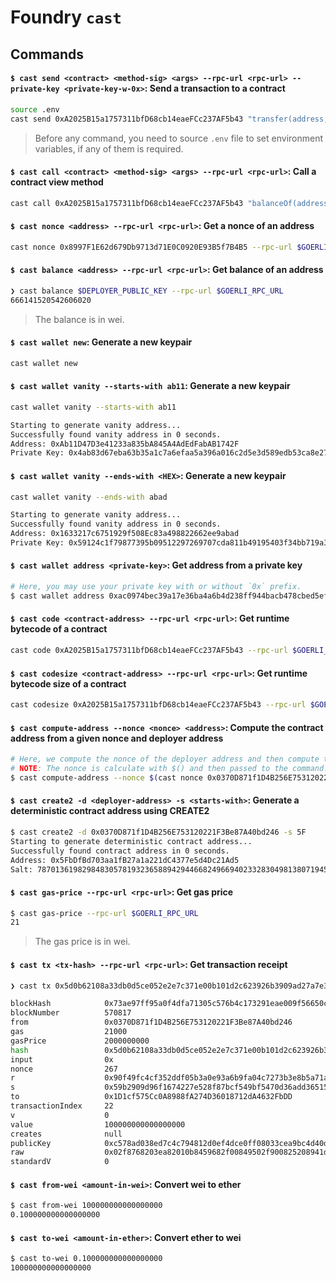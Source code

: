 # Foundry `cast`

## Commands

#### `$ cast send <contract> <method-sig> <args> --rpc-url <rpc-url> --private-key <private-key-w-0x>`: Send a transaction to a contract

```sh
source .env
cast send 0xA2025B15a1757311bfD68cb14eaeFCc237AF5b43 "transfer(address,uint)" 0x8997F1E62d679Db9713d71E0C0920E93B5f7B4B5 1000000 --private-key $DEPLOYER_PRIVATE_KEY --rpc-url $GOERLI_RPC_URL
```

> Before any command, you need to source `.env` file to set environment variables, if any of them is required.

#### `$ cast call <contract> <method-sig> <args> --rpc-url <rpc-url>`: Call a contract view method

```sh
cast call 0xA2025B15a1757311bfD68cb14eaeFCc237AF5b43 "balanceOf(address)" 0x8997F1E62d679Db9713d71E0C0920E93B5f7B4B5 --rpc-url $GOERLI_RPC_URL
```

#### `$ cast nonce <address> --rpc-url <rpc-url>`: Get a nonce of an address

```sh
cast nonce 0x8997F1E62d679Db9713d71E0C0920E93B5f7B4B5 --rpc-url $GOERLI_RPC_URL
```

#### `$ cast balance <address> --rpc-url <rpc-url>`: Get balance of an address

```sh
❯ cast balance $DEPLOYER_PUBLIC_KEY --rpc-url $GOERLI_RPC_URL
666141520542606020
```

> The balance is in wei.

#### `$ cast wallet new`: Generate a new keypair

```sh
cast wallet new
```

#### `$ cast wallet vanity --starts-with ab11`: Generate a new keypair

```sh
cast wallet vanity --starts-with ab11

Starting to generate vanity address...
Successfully found vanity address in 0 seconds.
Address: 0xAb11D47D3e41233a835bA845A4AdEdFabAB1742F
Private Key: 0x4ab83d67eba63b35a1c7a6efaa5a396a016c2d5e3d589edb53ca8e279a98fb03
```

#### `$ cast wallet vanity --ends-with <HEX>`: Generate a new keypair

```sh
cast wallet vanity --ends-with abad

Starting to generate vanity address...
Successfully found vanity address in 0 seconds.
Address: 0x1633217c6751929f508Ec83a498822662ee9abad
Private Key: 0x59124c1f79877395b09512297269707cda811b49195403f34bb719a34016c56c
```

#### `$ cast wallet address <private-key>`: Get address from a private key

```sh
# Here, you may use your private key with or without `0x` prefix.
$ cast wallet address 0xac0974bec39a17e36ba4a6b4d238ff944bacb478cbed5efcae784d7bf4f2ff80
```

#### `$ cast code <contract-address> --rpc-url <rpc-url>`: Get runtime bytecode of a contract

```sh
cast code 0xA2025B15a1757311bfD68cb14eaeFCc237AF5b43 --rpc-url $GOERLI_RPC_URL
```

#### `$ cast codesize <contract-address> --rpc-url <rpc-url>`: Get runtime bytecode size of a contract

```sh
cast codesize 0xA2025B15a1757311bfD68cb14eaeFCc237AF5b43 --rpc-url $GOERLI_RPC_URL
```

#### `$ cast compute-address --nonce <nonce> <address>`: Compute the contract address from a given nonce and deployer address

```sh
# Here, we compute the nonce of the deployer address and then compute the contract address from (nonce, deployer_address).
# NOTE: The nonce is calculate with $() and then passed to the command.
$ cast compute-address --nonce $(cast nonce 0x0370D871f1D4B256E753120221F3Be87A40bd246 --rpc-url $GOERLI_RPC_URL) 0x0370D871f1D4B256E753120221F3Be87A40bd246
```

#### `$ cast create2 -d <deployer-address> -s <starts-with>`: Generate a deterministic contract address using CREATE2

```sh
$ cast create2 -d 0x0370D871f1D4B256E753120221F3Be87A40bd246 -s 5F
Starting to generate deterministic contract address...
Successfully found contract address in 0 seconds.
Address: 0x5FbDfBd703aa1fB27a1a221dC4377e5d4Dc21Ad5
Salt: 78701361982984830578193236588942944668249669402332830498138071945150086690932
```

#### `$ cast gas-price --rpc-url <rpc-url>`: Get gas price

```sh
$ cast gas-price --rpc-url $GOERLI_RPC_URL
21
```

> The gas price is in wei.

#### `$ cast tx <tx-hash> --rpc-url <rpc-url>`: Get transaction receipt

```sh
❯ cast tx 0x5d0b62108a33db0d5ce052e2e7c371e00b101d2c623926b3909ad27a7e355721 --rpc-url $NOVA_RPC_URL 

blockHash            0x73ae97ff95a0f4dfa71305c576b4c173291eae009f56650c90c87b8afef391b7
blockNumber          570817
from                 0x0370D871f1D4B256E753120221F3Be87A40bd246
gas                  21000
gasPrice             2000000000
hash                 0x5d0b62108a33db0d5ce052e2e7c371e00b101d2c623926b3909ad27a7e355721
input                0x
nonce                267
r                    0x90f49fc4cf352ddf05b3a0e93a6b9fa04c7273b3e8b5a71aeb283157d6119aa2
s                    0x59b2909d96f1674227e528f87bcf549bf5470d36add36515582b8f7fbbedcc21
to                   0x1D1cf575Cc0A8988fA274D36018712dA4632FbDD
transactionIndex     22
v                    0
value                100000000000000000
creates              null
publicKey            0xc578ad038ed7c4c794812d0ef4dce0ff08033cea9bc4d40d3ec158bbfaf1a900d4816173301c0c3f02e3392212a45b3b642dbe932943eb7866b1520a117932c5
raw                  0x02f8768203ea82010b8459682f00849502f900825208941d1cf575cc0a8988fa274d36018712da4632fbdd88016345785d8a000080c080a090f49fc4cf352ddf05b3a0e93a6b9fa04c7273b3e8b5a71aeb283157d6119aa2a059b2909d96f1674227e528f87bcf549bf5470d36add36515582b8f7fbbedcc21
standardV            0
```

#### `$ cast from-wei <amount-in-wei>`: Convert wei to ether

```sh
$ cast from-wei 100000000000000000
0.100000000000000000
```

#### `$ cast to-wei <amount-in-ether>`: Convert ether to wei

```sh
$ cast to-wei 0.100000000000000000
100000000000000000
```
